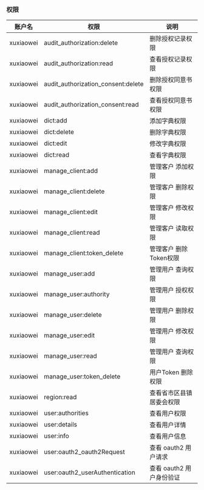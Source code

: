 ### 权限

| 账户名       | 权限                                 | 说明               |
|-----------|------------------------------------|------------------|
| xuxiaowei | audit_authorization:delete         | 删除授权记录权限         |
| xuxiaowei | audit_authorization:read           | 查看授权记录权限         |
| xuxiaowei | audit_authorization_consent:delete | 删除授权同意书权限        |
| xuxiaowei | audit_authorization_consent:read   | 查看授权同意书权限        |
| xuxiaowei | dict:add                           | 添加字典权限           |
| xuxiaowei | dict:delete                        | 删除字典权限           |
| xuxiaowei | dict:edit                          | 修改字典权限           |
| xuxiaowei | dict:read                          | 查看字典权限           |
| xuxiaowei | manage_client:add                  | 管理客户 添加权限        |
| xuxiaowei | manage_client:delete               | 管理客户 删除权限        |
| xuxiaowei | manage_client:edit                 | 管理客户 修改权限        |
| xuxiaowei | manage_client:read                 | 管理客户 读取权限        |
| xuxiaowei | manage_client:token_delete         | 管理客户 删除Token权限   |
| xuxiaowei | manage_user:add                    | 管理用户 查询权限        |
| xuxiaowei | manage_user:authority              | 管理用户 授权权限        |
| xuxiaowei | manage_user:delete                 | 管理用户 删除权限        |
| xuxiaowei | manage_user:edit                   | 管理用户 修改权限        |
| xuxiaowei | manage_user:read                   | 管理用户 查询权限        |
| xuxiaowei | manage_user:token_delete           | 用户Token 删除权限     |
| xuxiaowei | region:read                        | 查看省市区县镇居委会权限     |
| xuxiaowei | user:authorities                   | 查看用户权限           |
| xuxiaowei | user:details                       | 查看用户详情           |
| xuxiaowei | user:info                          | 查看用户信息           |
| xuxiaowei | user:oauth2_oauth2Request          | 查看 oauth2 用户请求   |
| xuxiaowei | user:oauth2_userAuthentication     | 查看 oauth2 用户身份验证 |
